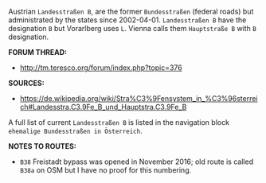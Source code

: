 ﻿Austrian `Landesstraßen B`, are the former `Bundesstraßen` (federal roads) but administrated by the states since 2002-04-01.
`Landesstraßen B` have the designation `B` but Vorarlberg uses `L`.
Vienna calls them `Hauptstraße B` with `B` designation.


**FORUM THREAD:**
- http://tm.teresco.org/forum/index.php?topic=376


**SOURCES:**
- https://de.wikipedia.org/wiki/Stra%C3%9Fensystem_in_%C3%96sterreich#Landesstra.C3.9Fe_B_und_Hauptstra.C3.9Fe_B

A full list of current `Landesstraßen B` is listed in the navigation block `ehemalige Bundesstraßen in Österreich`.


**NOTES TO ROUTES:**
- `B38` Freistadt bypass was opened in November 2016; old route is called `B38a` on OSM but I have no proof for this numbering.